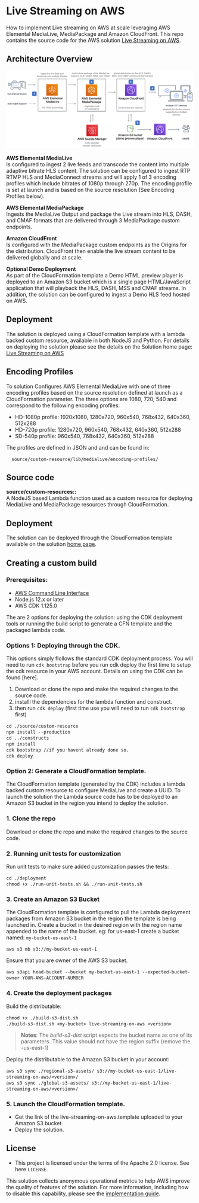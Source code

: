 # Live Streaming on AWS

How to implement Live streaming on AWS  at scale leveraging AWS Elemental MediaLive,  MediaPackage and Amazon CloudFront. This repo contains the source code for the AWS solution [Live Streaming on AWS](https://aws.amazon.com/solutions/implementations/live-streaming-on-aws/?did=sl_card&trk=sl_card).

## Architecture Overview

![Architecture](architecture.png)

**AWS Elemental MediaLive**<br/>
Is configured to ingest 2 live feeds and transcode the content into multiple adaptive bitrate HLS content.  The solution can be configured to ingest RTP RTMP HLS and MediaConnect streams and will apply 1 of 3 encoding profiles which include bitrates of 1080p through 270p. The encoding profile is set at launch and is based on the source resolution (See Encoding Profiles below).

**AWS Elemental MediaPackage**<br/>
Ingests the MediaLive Output and package the Live stream into HLS, DASH, and CMAF formats that are delivered through 3 MediaPackage custom endpoints.

**Amazon CloudFront**<br/>
Is configured with the MediaPackage custom endpoints as the Origins for the distribution. CloudFront then enable the live stream content to be delivered globally and at scale.

**Optional Demo Deployment**<br/>
As part of the CloudFormation template a Demo HTML preview player is deployed to an Amazon S3 bucket which is a single page HTML/JavaScript application that will playback the HLS, DASH, MSS and CMAF streams. In addition, the solution can be configured to ingest a Demo HLS feed hosted on AWS.   


## Deployment
The solution is deployed using a CloudFormation template with a lambda backed custom resource, available in both NodeJS and Python.
For details on deploying the solution please see the details on the Solution home page:  [Live Streaming on AWS](https://aws.amazon.com/solutions/implementations/live-streaming-on-aws/?did=sl_card&trk=sl_card)

## Encoding Profiles
To solution Configures AWS Elemental MediaLive with one of three encoding profiles based on the source resolution defined at launch as a CloudFormation parameter. The three options are 1080, 720, 540 and correspond to the following encoding profiles:

* HD-1080p profile: 1920x1080, 1280x720, 960x540, 768x432, 640x360, 512x288
* HD-720p profile: 1280x720, 960x540, 768x432, 640x360, 512x288
* SD-540p profile:  960x540, 768x432, 640x360, 512x288

The profiles are defined in JSON and and can be found in:
```
  source/custom-resource/lib/medialive/encoding-profiles/
```

## Source code

**source/custom-resources::**<br/>
A NodeJS based  Lambda function used as a custom resource for deploying MediaLive and MediaPackage resources through CloudFormation.

## Deployment
The solution can be deployed through the CloudFormation template available on the solution [home page](https://aws.amazon.com/solutions/implementations/live-streaming-on-aws/).

## Creating a custom build

### Prerequisites:
* [AWS Command Line Interface](https://aws.amazon.com/cli/)
* Node.js 12.x or later
* AWS CDK 1.125.0

The are 2 options for deploying the solution: using the CDK deployment tools or running the build script to generate a CFN template and the packaged lambda code.

### Options 1: Deploying through the CDK.
This options simply flollows the standard CDK deployment process. You will need to run `cdk bootstrap` before you run cdk deploy the first time to setup the cdk resource in your AWS account. Details on using the CDK can be found [here].

1. Download or clone the repo and make the required changes to the source code.
2. installl the dependencies for the lambda function and construct.
3. then run `cdk deploy` (first time use you will need to run `cdk bootstrap` first)

```
cd ./source/custom-resource
npm install --production
cd ../constructs
npm install 
cdk bootstrap //if you havent already done so.
cdk deploy
```

### Option 2: Generate a CloudFormation template.
The CloudFormation template (generated by the CDK) includes a lambda backed custom resource to configure MediaLive and create a UUID. To launch the solution the Lambda source code has to be deployed to an Amazon S3 bucket in the region you intend to deploy the solution. 

### 1. Clone the repo
Download or clone the repo and make the required changes to the source code.

### 2. Running unit tests for customization
Run unit tests to make sure added customization passes the tests:
```
cd ./deployment
chmod +x ./run-unit-tests.sh && ./run-unit-tests.sh
```

### 3. Create an Amazon S3 Bucket
The CloudFormation template is configured to pull the Lambda deployment packages from Amazon S3 bucket in the region the template is being launched in. Create a bucket in the desired region with the region name appended to the name of the bucket. eg: for us-east-1 create a bucket named: `my-bucket-us-east-1`
```
aws s3 mb s3://my-bucket-us-east-1
```

Ensure that you are owner of the AWS S3 bucket. 
```
aws s3api head-bucket --bucket my-bucket-us-east-1 --expected-bucket-owner YOUR-AWS-ACCOUNT-NUMBER
```

### 4. Create the deployment packages
Build the distributable:
```
chmod +x ./build-s3-dist.sh
./build-s3-dist.sh <my-bucket> live-streaming-on-aws <version>
```

> **Notes**: The _build-s3-dist_ script expects the bucket name as one of its parameters. This value should not have the region suffix (remove the -us-east-1)

Deploy the distributable to the Amazon S3 bucket in your account:
```
aws s3 sync ./regional-s3-assets/ s3://my-bucket-us-east-1/live-streaming-on-aws/<version>/ 
aws s3 sync ./global-s3-assets/ s3://my-bucket-us-east-1/live-streaming-on-aws/<version>/ 
```

### 5. Launch the CloudFormation template.
* Get the link of the live-streaming-on-aws.template uploaded to your Amazon S3 bucket.
* Deploy the solution.

## License

* This project is licensed under the terms of the Apache 2.0 license. See here `LICENSE`.

This solution collects anonymous operational metrics to help AWS improve the
quality of features of the solution. For more information, including how to disable
this capability, please see the [implementation guide](https://docs.aws.amazon.com/solutions/latest/live-streaming/welcome.html).